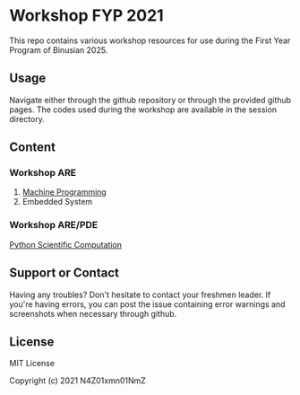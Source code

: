 # Workshop FYP 2021

This repo contains various workshop resources for use during the First Year Program of Binusian 2025.

## Usage

Navigate either through the github repository or through the provided github pages. The codes used during the workshop are available in the session directory.

## Content

### Workshop ARE

1. [Machine Programming](./01-machine-programming)
2. Embedded System

### Workshop ARE/PDE

[Python Scientific Computation](./03-python-scientific-computation)

## Support or Contact

Having any troubles? Don't hesitate to contact your freshmen leader. If you're having errors, you can post the issue containing error warnings and screenshots when necessary through github.

## License

MIT License

Copyright (c) 2021 N4Z01xmn01NmZ
